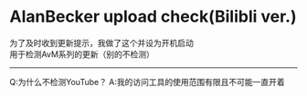 # AlanBecker upload check(Bilibli ver.)

为了及时收到更新提示，我做了这个并设为开机启动<br/>
用于检测AvM系列的更新（别的不检测）

---

Q:为什么不检测YouTube？
A:我的访问工具的使用范围有限且不可能一直开着
